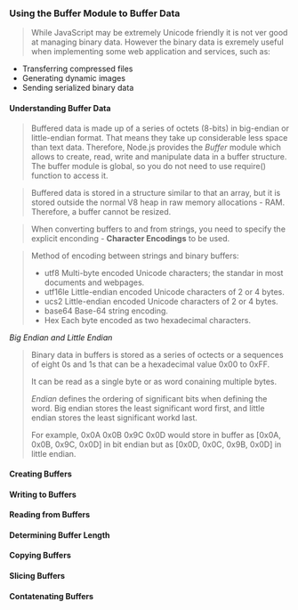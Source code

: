 ### Using the Buffer Module to Buffer Data

> While JavaScript may be extremely Unicode friendly it is not ver good at managing binary data. 
> However the binary data is exremely useful when implementing some web application and services, 
> such as:
  - Transferring compressed files
  - Generating dynamic images
  - Sending serialized binary data
  
#### Understanding Buffer Data
> Buffered data is made up of a series of octets (8-bits) in big-endian or little-endian format.
> That means they take up considerable less space than text data.
> Therefore, Node.js provides the *Buffer* module which allows to create, read, write and
> manipulate data in a buffer structure. 
> The buffer module is global, so you do not need to use require() function to access it.

> Buffered data is stored in a structure similar to that an array, but it is stored outside the
> normal V8 heap in raw memory allocations - RAM. Therefore, a buffer cannot be resized.

> When converting buffers to and from strings, you need to specify the explicit enconding - 
> **Character Encodings** to be used. 

> Method of encoding between strings and binary buffers:
>	- utf8      Multi-byte encoded Unicode characters; the standar in most documents and webpages.
>	- utf16le   Little-endian encoded Unicode characters of 2 or 4 bytes.
>	- ucs2      Little-endian encoded Unicode characters of 2 or 4 bytes.
>	- base64    Base-64 string encoding.
>	- Hex       Each byte encoded as two hexadecimal characters.

*Big Endian and Little Endian*
> Binary data in buffers is stored as a series of octects or a sequences of eight 0s
> and 1s that can be a hexadecimal value 0x00 to 0xFF.
>
> It can be read as a single byte or as word conaining multiple bytes.
>
> *Endian* defines the ordering of significant bits when defining the word.
> Big endian stores the least significant word first, and little endian stores
> the least significant workd last.
>
> For example, 0x0A 0x0B 0x9C 0x0D would store in buffer as [0x0A, 0x0B, 0x9C, 0x0D]
> in bit endian but as [0x0D, 0x0C, 0x9B, 0x0D] in little endian.

#### Creating Buffers
#### Writing to Buffers
#### Reading from Buffers
#### Determining Buffer Length
#### Copying Buffers
#### Slicing Buffers
#### Contatenating Buffers


